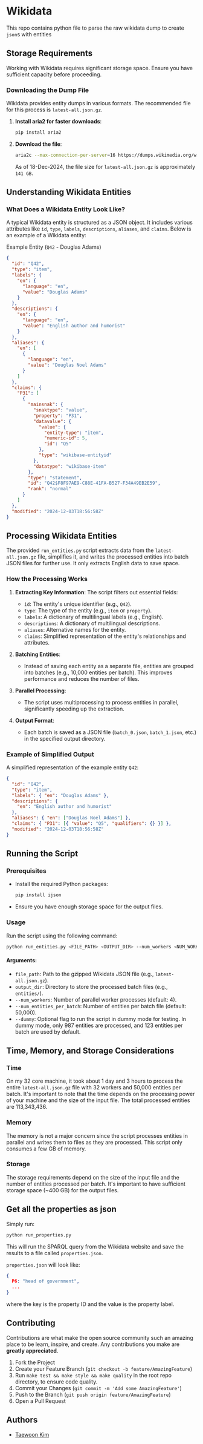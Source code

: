 # Wikidata

This repo contains python file to parse the raw wikidata dump to create `json`s with
entities

## Storage Requirements

Working with Wikidata requires significant storage space. Ensure you have sufficient
capacity before proceeding.

### Downloading the Dump File

Wikidata provides entity dumps in various formats. The recommended file for this process
is `latest-all.json.gz`.

1. **Install aria2 for faster downloads**:

   ```sh
   pip install aria2
   ```

2. **Download the file**:

   ```sh
   aria2c --max-connection-per-server=16 https://dumps.wikimedia.org/wikidatawiki/entities/latest-all.json.gz
   ```

   As of 18-Dec-2024, the file size for `latest-all.json.gz` is approximately `141 GB`.

## Understanding Wikidata Entities

### What Does a Wikidata Entity Look Like?

A typical Wikidata entity is structured as a JSON object. It includes various attributes
like `id`, `type`, `labels`, `descriptions`, `aliases`, and `claims`. Below is an
example of a Wikidata entity:

Example Entity (`Q42` - Douglas Adams)

```json
{
  "id": "Q42",
  "type": "item",
  "labels": {
    "en": {
      "language": "en",
      "value": "Douglas Adams"
    }
  },
  "descriptions": {
    "en": {
      "language": "en",
      "value": "English author and humorist"
    }
  },
  "aliases": {
    "en": [
      {
        "language": "en",
        "value": "Douglas Noel Adams"
      }
    ]
  },
  "claims": {
    "P31": [
      {
        "mainsnak": {
          "snaktype": "value",
          "property": "P31",
          "datavalue": {
            "value": {
              "entity-type": "item",
              "numeric-id": 5,
              "id": "Q5"
            },
            "type": "wikibase-entityid"
          },
          "datatype": "wikibase-item"
        },
        "type": "statement",
        "id": "Q42$F8F97AE9-C88E-41FA-B527-F34A49EB2E59",
        "rank": "normal"
      }
    ]
  },
  "modified": "2024-12-03T18:56:58Z"
}
```

## Processing Wikidata Entities

The provided `run_entities.py` script extracts data from the `latest-all.json.gz` file,
simplifies it, and writes the processed entities into batch JSON files for further use.
It only extracts English data to save space.

### How the Processing Works

1. **Extracting Key Information**: The script filters out essential fields:

   - `id`: The entity's unique identifier (e.g., `Q42`).
   - `type`: The type of the entity (e.g., `item` or `property`).
   - `labels`: A dictionary of multilingual labels (e.g., English).
   - `descriptions`: A dictionary of multilingual descriptions.
   - `aliases`: Alternative names for the entity.
   - `claims`: Simplified representation of the entity's relationships and attributes.

2. **Batching Entities**:

   - Instead of saving each entity as a separate file, entities are grouped into batches
     (e.g., 10,000 entities per batch). This improves performance and reduces the number
     of files.

3. **Parallel Processing**:

   - The script uses multiprocessing to process entities in parallel, significantly
     speeding up the extraction.

4. **Output Format**:
   - Each batch is saved as a JSON file (`batch_0.json`, `batch_1.json`, etc.) in the
     specified output directory.

### Example of Simplified Output

A simplified representation of the example entity `Q42`:

```json
{
  "id": "Q42",
  "type": "item",
  "labels": { "en": "Douglas Adams" },
  "descriptions": {
    "en": "English author and humorist"
  },
  "aliases": { "en": ["Douglas Noel Adams"] },
  "claims": { "P31": [{ "value": "Q5", "qualifiers": {} }] },
  "modified": "2024-12-03T18:56:58Z"
}
```

## Running the Script

### Prerequisites

- Install the required Python packages:
  ```bash
  pip install ijson
  ```
- Ensure you have enough storage space for the output files.

### Usage

Run the script using the following command:

```bash
python run_entities.py <FILE_PATH> <OUTPUT_DIR> --num_workers <NUM_WORKERS> --num_entities_per_batch <NUM_ENTITIES_PER_BATCH>
```

#### Arguments:

- `file_path`: Path to the gzipped Wikidata JSON file (e.g., `latest-all.json.gz`).
- `output_dir`: Directory to store the processed batch files (e.g., `entities/`).
- `--num_workers`: Number of parallel worker processes (default: 4).
- `--num_entities_per_batch`: Number of entities per batch file (default: 50,000).
- `--dummy`: Optional flag to run the script in dummy mode for testing. In dummy mode,
  only 987 entities are processed, and 123 entities per batch are used by default.

## Time, Memory, and Storage Considerations

### Time

On my 32 core machine, it took about 1 day and 3 hours to process the entire `latest-all.json.gz` file
with 32 workers and 50,000 entities per batch. It's important to note that the time depends
on the processing power of your machine and the size of the input file. The total processed entities are 113,343,436.

### Memory

The memory is not a major concern since the script processes entities in parallel and
writes them to files as they are processed. This script only consumes a few GB of
memory.

### Storage

The storage requirements depend on the size of the input file and the number of entities
processed per batch. It's important to have sufficient storage space (~400 GB) for the output files.

## Get all the properties as json

Simply run:

```bash
python run_properties.py
```

This will run the SPARQL query from the Wikidata website and save the results to a file called `properties.json`.

`properties.json` will look like:

```json
{
  P6: "head of government",
  ...
}
```

where the key is the property ID and the value is the property label.

## Contributing

Contributions are what make the open source community such an amazing place to be learn,
inspire, and create. Any contributions you make are **greatly appreciated**.

1. Fork the Project
1. Create your Feature Branch (`git checkout -b feature/AmazingFeature`)
1. Run `make test && make style && make quality` in the root repo directory, to ensure
   code quality.
1. Commit your Changes (`git commit -m 'Add some AmazingFeature'`)
1. Push to the Branch (`git push origin feature/AmazingFeature`)
1. Open a Pull Request

## Authors

- [Taewoon Kim](https://taewoon.kim/)
